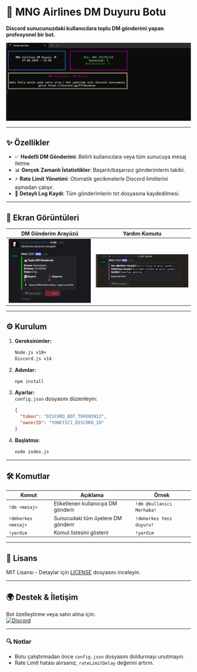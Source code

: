 # 📢 **MNG Airlines DM Duyuru Botu**  
**Discord sunucunuzdaki kullanıcılara toplu DM gönderimi yapan profesyonel bir bot.**  

![resim](./img/image.png)

---

## ✨ **Özellikler**  
- ✅ **Hedefli DM Gönderimi**: Belirli kullanıcılara veya tüm sunucuya mesaj iletme.  
- 📊 **Gerçek Zamanlı İstatistikler**: Başarılı/başarısız gönderimlerin takibi.  
- ⚡ **Rate Limit Yönetimi**: Otomatik gecikmelerle Discord limitlerini aşmadan çalışır.  
- 📝 **Detaylı Log Kaydı**: Tüm gönderimlerin txt dosyasına kaydedilmesi.  

---

## 📸 **Ekran Görüntüleri**  
| **DM Gönderim Arayüzü** | **Yardım Komutu** |
|------------------------|------------------|
| ![DM Gönderim](./img/image2.png) | ![Yardım](./img/image3.png) |

---

## ⚙️ **Kurulum**  
1. **Gereksinimler:**  
   ```bash
   Node.js v18+
   Discord.js v14
   ```

2. **Adımlar:**  
   ```bash
   npm install
   ```

3. **Ayarlar:**  
   `config.json` dosyasını düzenleyin:  
   ```json
   {
     "token": "DISCORD_BOT_TOKENINIZ",
     "ownerID": "YONETICI_DISCORD_ID"
   }
   ```

4. **Başlatma:**  
   ```bash
   node index.js
   ```

---

## 🛠 **Komutlar**  
| Komut | Açıklama | Örnek |
|-------|----------|-------|
| `!dm <mesaj>` | Etiketlenen kullanıcıya DM gönderir | `!dm @kullanici Merhaba!` |
| `!dmherkes <mesaj>` | Sunucudaki tüm üyelere DM gönderir | `!dmherkes Yeni duyuru!` |
| `!yardım` | Komut listesini gösterir | `!yardım` |

---

## 📜 **Lisans**  
MIT Lisansı - Detaylar için [LICENSE](LICENSE) dosyasını inceleyin.  

---

## 🌍 **Destek & İletişim**  
Bot özelleştirme veya satın alma için:  
[![Discord](https://img.shields.io/badge/Discord-7289DA?style=for-the-badge&logo=discord&logoColor=white)](https://discord.gg/h7YAermnyw)  

---

### 🔍 **Notlar**  
- Botu çalıştırmadan önce `config.json` dosyasını doldurmayı unutmayın.  
- Rate Limit hatası alırsanız, `rateLimitDelay` değerini artırın.  
